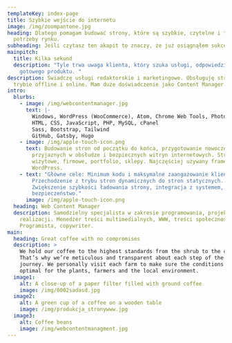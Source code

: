 ```yaml
---
templateKey: index-page
title: Szybkie wejście do internetu
image: /img/zoompantone.jpg
heading: Dlatego pomagam budować strony, które są szybkie, czytelne i trafiają w
  potrzeby rynku.
subheading: Jeśli czytasz ten akapit to znaczy, że już osiągnąłem sukces :)
mainpitch:
  title: Kilka sekund
  description: "Tyle trwa uwaga klienta, który szuka usługi, odpowiedzi lub
    gotowego produktu. "
description: Świadczę usługi redaktorskie i marketingowe. Obsługuję strony w
  trybie offline i online. Mam duże doświadczenie jako Content Manager.
intro:
  blurbs:
    - image: /img/webcontentmanager.jpg
      text: |-
        Windows, WordPress (WooCommerce), Atom, Chrome Web Tools, Photoshop.
        HTML, CSS, JavaScript, PHP, MySQL, cPanel
        Sass, Bootstrap, Tailwind
        GitHub, Gatsby, Hugo
    - image: /img/apple-touch-icon.png
      text: Budowanie stron od początku do końca, przygotowanie nowoczesnych,
        przyjaznych w obsłudze i bezpiecznych witryn internetowych. Strony
        wizytowe, firmowe, portfolio, sklepy. Najczęściej używany framework
        WordPress.
    - text: "Główne cele: Minimum kodu i maksymalne zaangażowanie klienta.
        Przechodzenie z trybu stron dynamicznych do stron statycznych.
        Zwiększenie szybkości ładowania strony, integracja z systemem,
        bezpieczeństwo."
      image: /img/apple-touch-icon.png
  heading: Web Content Manager
  description: Samodzielny specjalista w zakresie programowania, projektowania i
    realizacji. Menedżer treści multimedialnych, WWW, treści społecznościowych.
    Programista, copywriter.
main:
  heading: Great coffee with no compromises
  description: >
    We hold our coffee to the highest standards from the shrub to the cup.
    That’s why we’re meticulous and transparent about each step of the coffee’s
    journey. We personally visit each farm to make sure the conditions are
    optimal for the plants, farmers and the local environment.
  image1:
    alt: A close-up of a paper filter filled with ground coffee
    image: /img/0002sadasd.jpg
  image2:
    alt: A green cup of a coffee on a wooden table
    image: /img/produkcja_stronywww.jpg
  image3:
    alt: Coffee beans
    image: /img/webcontentmanagment.jpg
---
```


